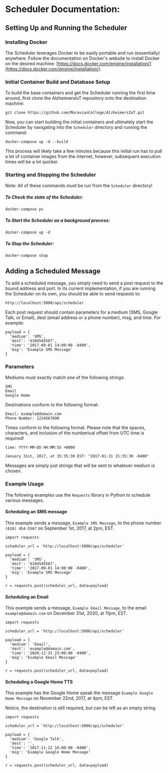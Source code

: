 Scheduler Documentation:
================
## Setting Up and Running the Scheduler
### Installing Docker
The Scheduler leverages Docker to be easily portable and run (essentially) anywhere. Follow the documentation on Docker's website to install Docker on the desired machine: [https://docs.docker.com/engine/installation/](https://docs.docker.com/engine/installation/).

### Initial Container Build and Database Setup
To build the base containers and get the Scheduler running the first time around, first clone the AlzheimersIoT repository onto the destination machine:

```
git clone https://github.com/MoravianCollege/AlzheimersIoT.git
```

Now, you can start building the initial containers and ultimately start the Scheduler by navigating into the `Scheduler` directory and running the command:

```
docker-compose up -d --build
```

This process will likely take a few minutes because this initial run has to pull a lot of container images from the internet, however, subsequent execution times will be a lot quicker.


### Starting and Stopping the Scheduler
Note: All of these commands *must* be run from the `Scheduler` directory!

##### To Check the state of the Scheduler:

```
docker-compose ps
```

##### To Start the Scheduler as a background process:

```
docker-compose up -d
```

##### To Stop the Scheduler:

```
docker-compose stop
```


## Adding a Scheduled Message
To add a scheduled message, you simply need to send a post request to the bound address and port. In its current implementation, if you are running the Scheduler on its own, you should be able to send requests to:

```
http://localhost:5000/api/scheduler
```

Each post request should contain parameters for a medium (SMS, Google Talk, or Email), dest (email address or a phone number), msg, and time. For example:

```
payload = {
  'medium': 'SMS',
  'dest': '6104545567',
  'time': '2017-09-01 14:00:00 -0400',
  'msg': 'Example SMS Message'
}
```

### Parameters
Mediums must exactly match one of the following strings:

```
SMS
Email
Google Home
```

Destinations conform to the following format:

```
Email: example@domain.com
Phone Number: 1234567890
```

Times conform to the following format. Please note that the spaces, characters, and inclusion of the numberical offset from UTC time is required!

```
time: YYYY-MM-DD HH:MM:SS +0000

January 31st, 2017, at 15:35:30 EST: "2017-01-31 15:35:30 -0400"
```

Messages are simply just strings that will be sent to whatever medium is chosen.

### Example Usage
The following examples use the `Requests` library in Python to schedule various messages.

#### Scheduling an SMS message
This example sends a message, `Example SMS Message`, to the phone number `(610) 454-5567` on September 1st, 2017, at 2pm, EST.

```
import requests

scheduler_url = 'http://localhost:5000/api/scheduler'

payload = {
  'medium': 'SMS',
  'dest': '6104545567',
  'time': '2017-09-01 14:00:00 -0400',
  'msg': 'Example SMS Message'
}

r = requests.post(scheduler_url, data=payload)
```

#### Scheduling an Email
This example sends a message, `Example Email Message`, to the email `example@domain.com` on December 31st, 2020, at 11pm, EST.

```
import requests

scheduler_url = 'http://localhost:5000/api/scheduler'

payload = {
  'medium': 'Email',
  'dest': 'example@domain.com',
  'time': '2020-12-31 23:00:00 -0400',
  'msg': 'Example Email Message'
}

r = requests.post(scheduler_url, data=payload)
```

#### Scheduling a Google Home TTS
This example has the Google Home speak the message `Example Google Home Message` on November 22nd, 2017, at 4pm, EST. 

Notice, the destination is still required, but can be left as an empty string.

```
import requests

scheduler_url = 'http://localhost:5000/api/scheduler'

payload = {
  'medium': 'Google Talk',
  'dest': '',
  'time': '2017-11-22 16:00:00 -0400',
  'msg': 'Example Google Home Message'
}

r = requests.post(scheduler_url, data=payload)
```